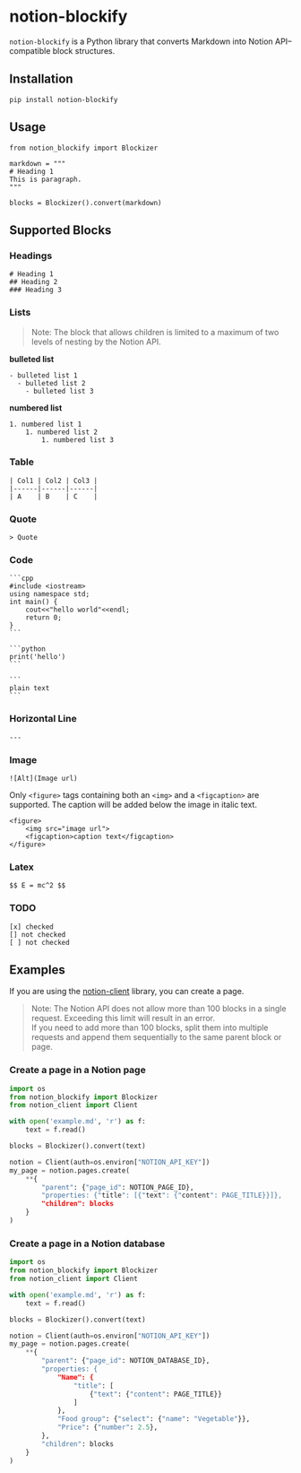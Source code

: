 # notion-blockify
`notion-blockify` is a Python library that converts Markdown into Notion API–compatible block structures.

## Installation
```
pip install notion-blockify
```

## Usage
```
from notion_blockify import Blockizer

markdown = """
# Heading 1
This is paragraph.
"""

blocks = Blockizer().convert(markdown)
```

## Supported Blocks
### Headings
```
# Heading 1
## Heading 2
### Heading 3
```
### Lists

> Note: The block that allows children is limited to a maximum of two levels of nesting by the Notion API.

**bulleted list**
```
- bulleted list 1
  - bulleted list 2
    - bulleted list 3
```

**numbered list**
```
1. numbered list 1
    1. numbered list 2
        1. numbered list 3
```

### Table
```
| Col1 | Col2 | Col3 |
|------|------|------|
| A    | B    | C    |
```

### Quote
```
> Quote
```

### Code
    ```cpp
    #include <iostream>
    using namespace std;
    int main() {
        cout<<"hello world"<<endl;
        return 0;
    }
    ```

    ```python
    print('hello')
    ```

    ```
    plain text
    ```

### Horizontal Line
```
---
```

### Image
```
![Alt](Image url)
```

Only `<figure>` tags containing both an `<img>` and a `<figcaption>` are supported. The caption will be added below the image in italic text.
```
<figure>
    <img src="image url">
    <figcaption>caption text</figcaption>
</figure>
```

### Latex
```
$$ E = mc^2 $$
```

### TODO
```
[x] checked
[] not checked
[ ] not checked
```

## Examples
If you are using the [notion-client](https://github.com/ramnes/notion-sdk-py) library, you can create a page.

> Note: The Notion API does not allow more than 100 blocks in a single request. Exceeding this limit will result in an error.   
> If you need to add more than 100 blocks, split them into multiple requests and append them sequentially to the same parent block or page.

### Create a page in a Notion page
```python
import os
from notion_blockify import Blockizer
from notion_client import Client

with open('example.md', 'r') as f:
    text = f.read()

blocks = Blockizer().convert(text)

notion = Client(auth=os.environ["NOTION_API_KEY"])
my_page = notion.pages.create(
    **{
        "parent": {"page_id": NOTION_PAGE_ID},
        "properties: {"title": [{"text": {"content": PAGE_TITLE}}]},
        "children": blocks
    }
)
```

### Create a page in a Notion database
```python
import os
from notion_blockify import Blockizer
from notion_client import Client

with open('example.md', 'r') as f:
    text = f.read()

blocks = Blockizer().convert(text)

notion = Client(auth=os.environ["NOTION_API_KEY"])
my_page = notion.pages.create(
    **{
        "parent": {"page_id": NOTION_DATABASE_ID},
        "properties: {
            "Name": {
                "title": [
                    {"text": {"content": PAGE_TITLE}}
                ]
            },
            "Food group": {"select": {"name": "Vegetable"}},
            "Price": {"number": 2.5},
        },
        "children": blocks
    }
)
```
